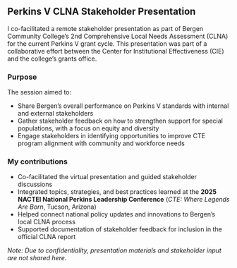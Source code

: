 ## Perkins V CLNA Stakeholder Presentation

I co-facilitated a remote stakeholder presentation as part of Bergen Community College’s 2nd Comprehensive Local Needs Assessment (CLNA) for the current Perkins V grant cycle. This presentation was part of a collaborative effort between the Center for Institutional Effectiveness (CIE) and the college’s grants office.

### Purpose
The session aimed to:
- Share Bergen’s overall performance on Perkins V standards with internal and external stakeholders
- Gather stakeholder feedback on how to strengthen support for special populations, with a focus on equity and diversity
- Engage stakeholders in identifying opportunities to improve CTE program alignment with community and workforce needs

### My contributions
- Co-facilitated the virtual presentation and guided stakeholder discussions
- Integrated topics, strategies, and best practices learned at the **2025 NACTEI National Perkins Leadership Conference** (*CTE: Where Legends Are Born*, Tucson, Arizona)
- Helped connect national policy updates and innovations to Bergen’s local CLNA process
- Supported documentation of stakeholder feedback for inclusion in the official CLNA report

*Note: Due to confidentiality, presentation materials and stakeholder input are not shared here.*
